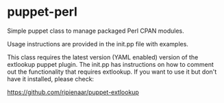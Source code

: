 puppet-perl
===========

Simple puppet class to manage packaged Perl CPAN modules.

Usage instructions are provided in the init.pp file with examples.

This class requires the latest version (YAML enabled) version of the extlookup puppet
plugin. The init.pp has instructions on how to comment out the functionality that requires
extlookup. If you want to use it but don't have it installed, please check:

https://github.com/ripienaar/puppet-extlookup
